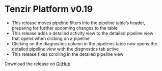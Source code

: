 # Tenzir Platform v0.19

* This release moves pipeline filters into the pipeline table’s header, preparing for further upcoming changes to the table
* This release adds a detailed activity view to the detailed pipeline view that opens when clicking on a pipeline
* Clicking on the diagnostics column in the pipelines table now opens the detailed pipeline view with the diagnostics tab active
* This release fixes scrolling in the detailed pipeline view

Download the release on [GitHub](https://github.com/tenzir/platform/releases/tag/v0.19.0).
